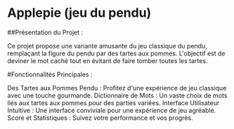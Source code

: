 # Applepie (jeu du pendu)

##Présentation du Projet :

Ce projet propose une variante amusante du jeu classique du pendu, remplaçant la figure du pendu par des tartes aux pommes. L'objectif est de deviner le mot caché tout en évitant de faire tomber toutes les tartes.

#Fonctionnalités Principales :

Des Tartes aux Pommes Pendu : Profitez d'une expérience de jeu classique avec une touche gourmande.
Dictionnaire de Mots : Un vaste choix de mots liés aux tartes aux pommes pour des parties variées.
Interface Utilisateur Intuitive : Une interface conviviale pour une expérience de jeu agréable.
Score et Statistiques : Suivez votre performance et vos progrès.
